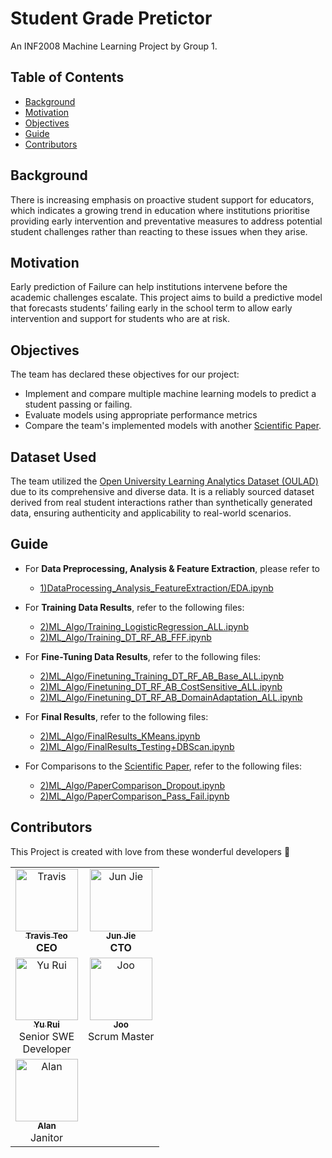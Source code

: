 # Student Grade Pretictor
An INF2008 Machine Learning Project by Group 1.

## Table of Contents
- [Background](#background)
- [Motivation](#motivation)
- [Objectives](#objectives)
- [Guide](#guide)
- [Contributors](#contributors)

## Background
There is increasing emphasis on proactive student support for educators, which indicates a growing trend in education where institutions prioritise providing early intervention and preventative measures to address potential student challenges rather than reacting to these issues when they arise.

## Motivation
Early prediction of Failure can help institutions intervene before the academic challenges escalate. This project aims to build a predictive model that forecasts students’ failing early in the school term to allow early intervention and support for students who are at risk.

## Objectives
The team has declared these objectives for our project:
- Implement and compare multiple machine learning models to predict a student passing or failing.
- Evaluate models using appropriate performance metrics
- Compare the team's implemented models with another [Scientific Paper](https://www.scitepress.org/Papers/2019/77679/77679.pdf).

## Dataset Used
The team utilized the [Open University Learning Analytics Dataset (OULAD)](https://www.kaggle.com/datasets/anlgrbz/student-demographics-online-education-dataoulad/data) due to its comprehensive and diverse data. It is a reliably sourced dataset derived from real student interactions rather than synthetically generated data, ensuring authenticity and applicability to real-world scenarios.

## Guide 

- For **Data Preprocessing, Analysis & Feature Extraction**, please refer to  
    - [1)DataProcessing_Analysis_FeatureExtraction/EDA.ipynb](1%29DataProcessing_Analysis_FeatureExtraction/EDA.ipynb)
- For **Training Data Results**, refer to the following files:
    - [2)ML_Algo/Training_LogisticRegression_ALL.ipynb](2%29ML_Algo/Training_LogisticRegression_ALL.ipynb)
    - [2)ML_Algo/Training_DT_RF_AB_FFF.ipynb](2%29ML_Algo/Training_DT_RF_AB_FFF.ipynb)
- For **Fine-Tuning Data Results**, refer to the following files:
    - [2)ML_Algo/Finetuning_Training_DT_RF_AB_Base_ALL.ipynb](2%29ML_Algo/Finetuning_Training_DT_RF_AB_Base_ALL.ipynb)
    - [2)ML_Algo/Finetuning_DT_RF_AB_CostSensitive_ALL.ipynb](2%29ML_Algo/Finetuning_DT_RF_AB_CostSensitive_ALL.ipynb)
    - [2)ML_Algo/Finetuning_DT_RF_AB_DomainAdaptation_ALL.ipynb](2%29ML_Algo/Finetuning_DT_RF_AB_DomainAdaptation_ALL.ipynb)

- For **Final Results**, refer to the following files:
    - [2)ML_Algo/FinalResults_KMeans.ipynb](2%29ML_Algo/FinalResults_KMeans.ipynb)
    - [2)ML_Algo/FinalResults_Testing+DBScan.ipynb](2%29ML_Algo/FinalResults_Testing+DBScan.ipynb)

- For Comparisons to the [Scientific Paper](https://www.scitepress.org/Papers/2019/77679/77679.pdf), refer to the following files:
    - [2)ML_Algo/PaperComparison_Dropout.ipynb](2%29ML_Algo/PaperComparison_Dropout.ipynb)
    - [2)ML_Algo/PaperComparison_Pass_Fail.ipynb](2%29ML_Algo/PaperComparison_Pass_Fail.ipynb)


## Contributors
This Project is created with love from these wonderful developers :stars:

<table>
    <tbody>
        <tr>
            <td align="center" valign="top"><a href="https://www.linkedin.com/in/travis-teo-hao-han/" target="_blank"><img src="https://drive.google.com/uc?export=view&id=1CgG7OaGfiK1osTXme4zgO_8LubSCbaEy" width="100px;" alt="Travis"/><br /><sub><b>Travis Teo</b></a><br><b>CEO</b></td>
            <td align="center" valign="top"><a href="https://www.linkedin.com/in/junjie2912/" target="_blank"><img src="https://drive.google.com/uc?export=view&id=1rQyIwC1G0pmxkV-3Uhnjbd6SjDt_WSJa" width="100px;" alt="Jun Jie"/><br /><sub><b>Jun Jie</b></a><br><b>CTO</b></td>
        </tr>
        <tr>
            <td align="center" valign="top"><a href="https://www.linkedin.com/in/yu-rui-pang/" target="_blank"><img src="https://drive.google.com/uc?export=view&id=1IasDBL-8X23HNfz7TXKsdOU-qS35HBge" width="100px;" alt="Yu Rui"/><br /><sub><b>Yu Rui</b></a><br>Senior SWE<br>Developer</b></td>
            <td align="center" valign="top"><a href="https://www.linkedin.com/in/tanhengjoo/" target="_blank"><img src="https://drive.google.com/uc?export=view&id=1uO0sSMxC-YM35bz-y9WSWaHLKrRrmm8V" width="100px;" alt="Joo"/><br /><sub><b>Joo</b></a><br>Scrum Master</b></td>
        </tr>
        <tr>
            <td align="center" valign="top"><a href="https://www.linkedin.com/in/alanwongml/" target="_blank"><img src="https://drive.google.com/uc?export=view&id=13Gu6DrQa-FtFr0IVwpb3aiWX42jqIXmV" width="100px;" alt="Alan"/><br /><sub><b>Alan</b></a><br>Janitor</b></td>
        </tr>
    </tbody>
</table>

